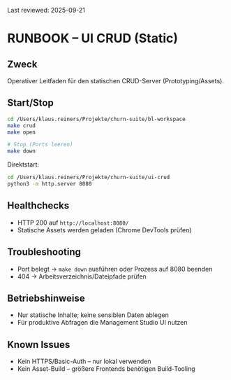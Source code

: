 Last reviewed: 2025-09-21

# RUNBOOK – UI CRUD (Static)

## Zweck
Operativer Leitfaden für den statischen CRUD-Server (Prototyping/Assets).

## Start/Stop
```bash
cd /Users/klaus.reiners/Projekte/churn-suite/bl-workspace
make crud
make open

# Stop (Ports leeren)
make down
```

Direktstart:
```bash
cd /Users/klaus.reiners/Projekte/churn-suite/ui-crud
python3 -m http.server 8080
```

## Healthchecks
- HTTP 200 auf `http://localhost:8080/`
- Statische Assets werden geladen (Chrome DevTools prüfen)

## Troubleshooting
- Port belegt → `make down` ausführen oder Prozess auf 8080 beenden
- 404 → Arbeitsverzeichnis/Dateipfade prüfen

## Betriebshinweise
- Nur statische Inhalte; keine sensiblen Daten ablegen
- Für produktive Abfragen die Management Studio UI nutzen

## Known Issues
- Kein HTTPS/Basic-Auth – nur lokal verwenden
- Kein Asset-Build – größere Frontends benötigen Build-Tooling

